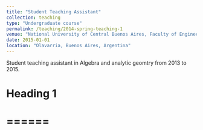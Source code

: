 ```yaml
---
title: "Student Teaching Assistant"
collection: teaching
type: "Undergraduate course"
permalink: /teaching/2014-spring-teaching-1
venue: "National University of Central Buenos Aires, Faculty of Engineering"
date: 2015-01-01
location: "Olavarria, Buenos Aires, Argentina"
---
```


Student teaching assistant in Algebra and analytic geomtry from 2013 to 2015.

# Heading 1
# ======

